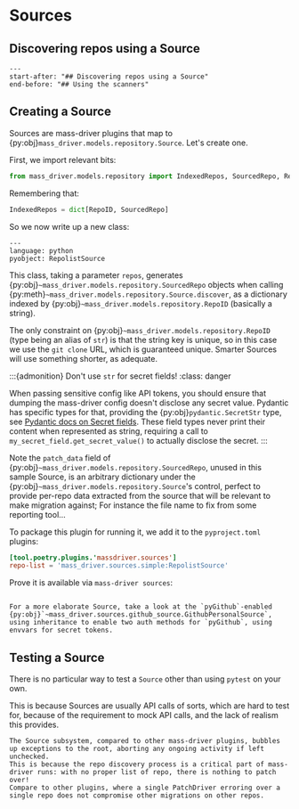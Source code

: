 # Sources

## Discovering repos using a Source

```{include} ../../README.md
---
start-after: "## Discovering repos using a Source"
end-before: "## Using the scanners"
```

## Creating a Source

Sources are mass-driver plugins that map to
{py:obj}`mass_driver.models.repository.Source`. Let's create one.

First, we import relevant bits:

```python
from mass_driver.models.repository import IndexedRepos, SourcedRepo, RepoUrl, Source
```

Remembering that:

```python
IndexedRepos = dict[RepoID, SourcedRepo]
```

So we now write up a new class:

```{literalinclude} ../../src/mass_driver/sources/simple.py
---
language: python
pyobject: RepolistSource
```

This class, taking a parameter `repos`, generates
{py:obj}`~mass_driver.models.repository.SourcedRepo` objects when calling
{py:meth}`~mass_driver.models.repository.Source.discover`, as a dictionary
indexed by {py:obj}`~mass_driver.models.repository.RepoID` (basically a string).

The only constraint on {py:obj}`~mass_driver.models.repository.RepoID` (type
being an alias of `str`) is that the string key is unique, so in this case we
use the `git clone` URL, which is guaranteed unique. Smarter Sources will use
something shorter, as adequate.

:::{admonition} Don't use `str` for secret fields!
:class: danger

When passing sensitive config like API tokens, you should ensure that dumping
the mass-driver config doesn't disclose any secret value. Pydantic has specific
types for that, providing the {py:obj}`pydantic.SecretStr` type, see [Pydantic
docs on Secret
fields](https://docs.pydantic.dev/1.10/usage/types/#secret-types). These field
types never print their content when represented as string, requiring a call to
`my_secret_field.get_secret_value()` to actually disclose the secret.
:::

Note the `patch_data` field of {py:obj}`~mass_driver.models.repository.SourcedRepo`,
unused in this sample Source, is an arbitrary dictionary under the
{py:obj}`~mass_driver.models.repository.Source`'s control, perfect to provide
per-repo data extracted from the source that will be relevant to make migration
against; For instance the file name to fix from some reporting tool...

To package this plugin for running it, we add it to the `pyproject.toml`
plugins:

```toml
[tool.poetry.plugins.'massdriver.sources']
repo-list = 'mass_driver.sources.simple:RepolistSource'
```

Prove it is available via `mass-driver sources`:

```{program-output} poetry run mass-driver sources
```

```{note}
For a more elaborate Source, take a look at the `pyGithub`-enabled {py:obj}`~mass_driver.sources.github_source.GithubPersonalSource`, using inheritance to enable two auth methods for `pyGithub`, using envvars for secret tokens.
```

## Testing a Source

There is no particular way to test a `Source` other than using `pytest` on your
own.

This is because Sources are usually API calls of sorts, which are hard to test
for, because of the requirement to mock API calls, and the lack of realism this
provides.

```{warning}
The Source subsystem, compared to other mass-driver plugins, bubbles up exceptions to the root, aborting any ongoing activity if left unchecked.
This is because the repo discovery process is a critical part of mass-driver runs: with no proper list of repo, there is nothing to patch over!
Compare to other plugins, where a single PatchDriver erroring over a single repo does not compromise other migrations on other repos.
```
